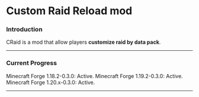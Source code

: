 # Custom Raid Reload mod

### Introduction

CRaid is a mod that allow players **customize raid by data pack**.

---

### Current Progress

Minecraft Forge 1.18.2-0.3.0: Active.
Minecraft Forge 1.19.2-0.3.0: Active.
Minecraft Forge 1.20.x-0.3.0: Active.

---


